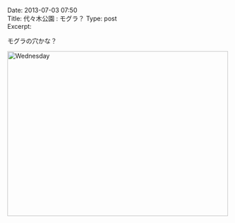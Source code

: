 Date: 2013-07-03 07:50  
Title: 代々木公園 : モグラ？
Type: post  
Excerpt:   

モグラの穴かな？

<a href="http://www.flickr.com/photos/hdknr/9205917581/" title="Wednesday by hidelafoglia, on Flickr"><img src="http://farm6.staticflickr.com/5488/9205917581_8d00ca4eb6.jpg" width="500" height="375" alt="Wednesday"></a>
